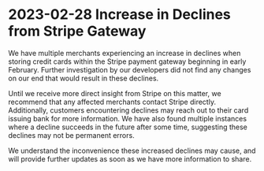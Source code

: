 # 2023-02-28 Increase in Declines from Stripe Gateway

We have multiple merchants experiencing an increase in declines when storing credit cards within the Stripe payment gateway beginning in early February.
Further investigation by our developers did not find any changes on our end that would result in these declines.

Until we receive more direct insight from Stripe on this matter, we recommend that any affected merchants contact Stripe directly.
Additionally, customers encountering declines may reach out to their card issuing bank for more information.
We have also found multiple instances where a decline succeeds in the future after some time, suggesting these declines may not be permanent errors.

We understand the inconvenience these increased declines may cause, and will provide further updates as soon as we have more information to share.
